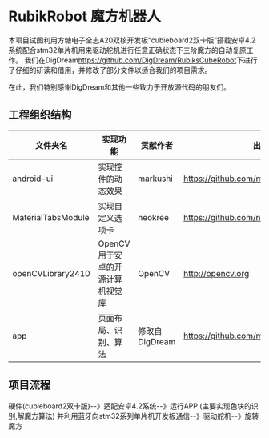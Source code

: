 # RubikRobot 魔方机器人
本项目试图利用方糖电子全志A20双核开发板“cubieboard2双卡版”搭载安卓4.2系统配合stm32单片机用来驱动舵机进行任意正确状态下三阶魔方的自动复原工作。
我们在DigDream<https://github.com/DigDream/RubiksCubeRobot>下进行了仔细的研读和借用，并修改了部分文件以适合我们的项目需求。

在此，我们特别感谢DigDream和其他一些致力于开放源代码的朋友们。

## 工程组织结构
文件夹名 | 实现功能 | 贡献作者 | 出处
---------|----------|----------|------------------------------|
android-ui | 实现控件的动态效果 | markushi |https://github.com/markushi/android-ui
MaterialTabsModule | 实现自定义选项卡 | neokree |https://github.com/neokree/MaterialTabs
openCVLibrary2410 | OpenCV用于安卓的开源计算机视觉库 | OpenCV |http://opencv.org
app | 页面布局、识别、算法 | 修改自DigDream |https://github.com/mindcont/RobikRobot

## 项目流程
硬件(cubieboard2双卡版)--》适配安卓4.2系统--》运行APP (主要实现色块的识别,解魔方算法)
并利用蓝牙向stm32系列单片机开发板通信--》驱动舵机--》旋转魔方